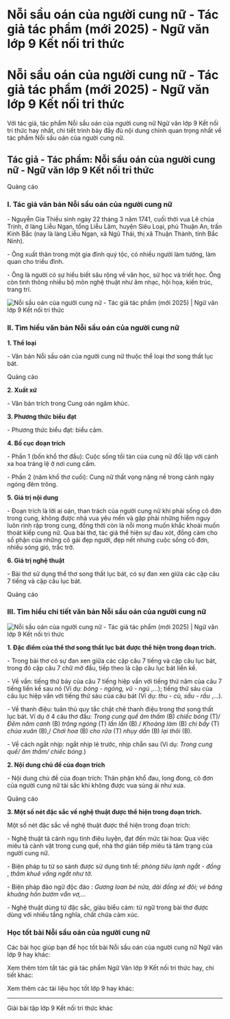 # Nỗi sầu oán của người cung nữ - Tác giả tác phẩm (mới 2025) - Ngữ văn lớp 9 Kết nối tri thức

# Nỗi sầu oán của người cung nữ - Tác giả tác phẩm (mới 2025) - Ngữ văn lớp 9 Kết nối tri thức

Với tác giả, tác phẩm Nỗi sầu oán của người cung nữ Ngữ văn lớp 9 Kết nối tri thức hay nhất, chi tiết trình bày đầy đủ nội dung chính quan trọng nhất về tác phẩm Nỗi sầu oán của người cung nữ.

## Tác giả - Tác phẩm: Nỗi sầu oán của người cung nữ - Ngữ văn lớp 9 Kết nối tri thức

Quảng cáo

### **I. Tác giả văn bản Nỗi sầu oán của người cung nữ**

\- Nguyễn Gia Thiều sinh ngày 22 tháng 3 năm 1741, cuối thời vua Lê chúa Trịnh, ở làng Liễu Ngạn, tổng Liễu Lâm, huyện Siêu Loại, phủ Thuận An, trấn Kinh Bắc (nay là làng Liễu Ngạn, xã Ngũ Thái, thị xã Thuận Thành, tỉnh Bắc Ninh). 

\- Ông xuất thân trong một gia đình quý tộc, có nhiều người làm tướng, làm quan cho triều đình.

\- Ông là người có sự hiểu biết sâu rộng về văn học, sử học và triết học. Ông còn tinh thông nhiều bộ môn nghệ thuật như âm nhạc, hội họa, kiến trúc, trang trí.

![Nỗi sầu oán của người cung nữ - Tác giả tác phẩm \(mới 2025\) | Ngữ văn lớp 9 Kết nối tri thức](https://vietjack.com/soan-van-lop-9-kn/images/tac-gia-tac-pham-noi-sau-oan-cua-nguoi-cung-nu.PNG)

### **II. Tìm hiểu văn bản Nỗi sầu oán của người cung nữ**

**1\. Thể loại**

\- Văn bản Nỗi sầu oán của người cung nữ thuộc thể loại thơ song thất lục bát.

Quảng cáo

**2\. Xuất xứ**

\- Văn bản trích trong Cung oán ngâm khúc.

**3\. Phương thức biểu đạt**

\- Phương thức biểu đạt: biểu cảm.

**4\. Bố cục đoạn trích**

\- Phần 1 (bốn khổ thơ đầu): Cuộc sống tồi tàn của cung nữ đối lập với cảnh xa hoa tráng lệ ở nơi cung cấm.

\- Phần 2 (năm khổ thơ cuối): Cung nữ thất vọng nặng nề trong cảnh ngày ngóng đêm trông.

**5\. Giá trị nội dung**

\- Đoạn trích là lời ai oán, than trách của người cung nữ khi phải sống cô đơn trong cung, không được nhà vua yêu mến và gặp phải những hiểm nguy luôn rình rập trong cung, đồng thời còn là nỗi mong muốn khắc khoải muốn thoát kiếp cung nữ. Qua bài thơ, tác giả thể hiện sự đau xót, đồng cảm cho số phận của những cô gái đẹp người, đẹp nết nhưng cuộc sống cô đơn, nhiều sóng gió, trắc trở.

**6\. Giá trị nghệ thuật**

\- Bài thơ sử dụng thể thơ song thất lục bát, có sự đan xen giữa các cặp câu 7 tiếng và cặp câu lục bát.

Quảng cáo

### **III. Tìm hiểu chi tiết văn bản Nỗi sầu oán của người cung nữ**

![Nỗi sầu oán của người cung nữ - Tác giả tác phẩm \(mới 2025\) | Ngữ văn lớp 9 Kết nối tri thức](https://vietjack.com/soan-van-lop-9-kn/images/tac-gia-tac-pham-noi-sau-oan-cua-nguoi-cung-nu-1.PNG)

**1\. Đặc điểm của thể thơ song thất lục bát được thể hiện trong đoạn trích.**

\- Trong bài thơ có sự đan xen giữa các cặp câu 7 tiếng và cặp câu lục bát, trong đó cặp câu 7 chữ mở đầu, tiếp theo là cặp câu lục bát liền kề.

\- Về vần: tiếng thứ bảy của câu 7 tiếng hiệp vần với tiếng thứ năm của câu 7 tiếng liền kề sau nó (Ví dụ: _bóng - ngóng, vũ - ngủ_ ,…); tiếng thứ sáu của câu lục hiệp vần với tiếng thứ sáu của câu bát (Ví dụ: _thu - cù, sầu - rầu_ ,…). 

\- Về thanh điệu: tuân thủ quy tắc chặt chẽ thanh điệu trong thơ song thất lục bát. Ví dụ ở 4 câu thơ đầu: _Trong cung quế âm thầm_ (B) _chiếc bóng_ (T)/ _Đêm năm canh_ (B) _trông ngóng_ (T) _lần lần_ (B)./ _Khoảng làm_ (B) _chi bấy_ (T) _chúa xuân_ (B),/ _Chơi hoa_ (B) _cho rữa_ (T) _nhụy dần_ (B) _lại thôi_ (B).

\- Về cách ngắt nhịp: ngắt nhịp lẻ trước, nhịp chẵn sau (Ví dụ: _Trong cung quế/ âm thầm/ chiếc bóng_.)

**2\. Nội dung chủ đề của đoạn trích**

\- Nội dung chủ đề của đoạn trích: Thân phận khổ đau, long đong, cô đơn của người cung nữ tài sắc khi không được vua sủng ái như xưa.

Quảng cáo

**3\. Một số nét đặc sắc về nghệ thuật được thể hiện trong đoạn trích.**

Một số nét đặc sắc về nghệ thuật được thể hiện trong đoạn trích:

\- Nghệ thuật tả cảnh ngụ tình điêu luyện, đạt đến mức tài hoa: Qua việc miêu tả cảnh vật trong cung quế, nhà thơ gián tiếp miêu tả tâm trạng của người cung nữ.

\- Biện pháp tu từ so sánh được sử dụng tinh tế: _phòng tiêu lạnh ngắt - đồng_ , _thâm khuê vắng ngắt như tờ_.

\- Biện pháp đảo ngữ độc đáo _: Gương loan bẻ nửa, dải đồng xé đôi; vẻ bâng khuâng hồn bướm vẩn vơ,…_

\- Nghệ thuật dùng từ đặc sắc, giàu biểu cảm: từ ngữ trong bài thơ được dùng với nhiều tầng nghĩa, chất chứa cảm xúc.

### **Học tốt bài Nỗi sầu oán của người cung nữ**

Các bài học giúp bạn để học tốt bài Nỗi sầu oán của người cung nữ Ngữ văn lớp 9 hay khác:

Xem thêm tóm tắt tác giả tác phẩm Ngữ Văn lớp 9 Kết nối tri thức hay, chi tiết khác:

Xem thêm các tài liệu học tốt lớp 9 hay khác:

* * *

Giải bài tập lớp 9 Kết nối tri thức khác

